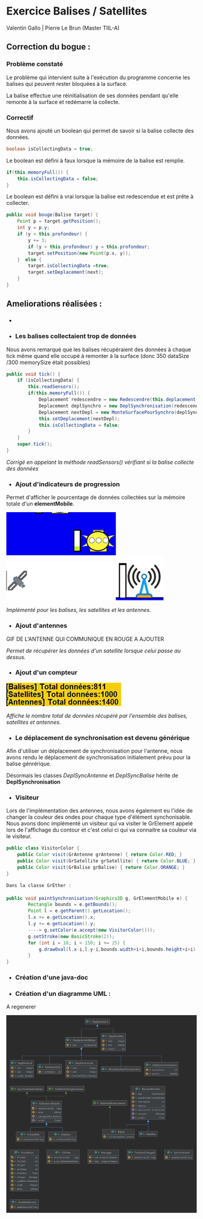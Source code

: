 # Exercice Balises / Satellites
Valentin Gallo | Pierre Le Brun (Master TIIL-A)

## Correction du bogue :

### Problème constaté

Le problème qui intervient suite à l'exécution du programme concerne les balises qui peuvent
rester bloquées à la surface.

La balise effectue une réinitialisation de ses données pendant qu'elle remonte à la surface et redémarre la collecte.



### Correctif

Nous avons ajouté un boolean qui permet de savoir si la balise collecte des données.

```java
boolean isCollectingData = true;
```

Le boolean est défini à faux lorsque la mémoire de la balise est remplie.

```java
if(this.memoryFull()) {
    this.isCollectingData = false;
}
```

Le boolean est défini à vrai lorsque la balise est redescendue et est prête à collecter.

```java
public void bouge(Balise target) {
    Point p = target.getPosition();
    int y = p.y;
    if (y < this.profondeur) {
        y += 3;
        if (y > this.profondeur) y = this.profondeur;
        target.setPosition(new Point(p.x, y));
    }  else {
        target.isCollectingData =true;
        target.setDeplacement(next);
    }
}
```

## Ameliorations réalisées :

- ### 

- ### Les balises collectaient trop de données

Nous avons remarqué que les balises récupéraient des données à chaque
tick même quand elle occupé à remonter à la surface (donc 350 dataSize /300 memorySize était possibles)
```java
public void tick() {
    if (isCollectingData) {
        this.readSensors();
        if(this.memoryFull()) {
            Deplacement redescendre = new Redescendre(this.deplacement(), this.profondeur());
            Deplacement deplSynchro = new DeplSynchronisation(redescendre);
            Deplacement nextDepl = new MonteSurfacePourSynchro(deplSynchro);
            this.setDeplacement(nextDepl);
            this.isCollectingData = false;
        }
    }
    super.tick();
}
```
_Corrigé en appelant la méthode readSensors() vérifiant si la balise collecte des données_

- ### Ajout d'indicateurs de progression

Permet d'afficher le pourcentage de données collectées sur la mémoire totale d'un **elementMobile**.

![indicateur](images/indicateur_balise.gif)
![indicateur](images/indicateur_satellite.gif)
![indicateur](images/indicateur_antenne.gif)

_Implémenté pour les balises, les satellites et les antennes._

- ### Ajout d'antennes

GIF DE L'ANTENNE QUI COMMUNIQUE EN ROUGE A AJOUTER

_Permet de récupérer les données d'un satellite lorsque celui passe au dessus._

- ### Ajout d'un compteur

![compteur](images/compteur.gif)

_Affiche le nombre total de données récupéré par l'ensemble des balises, satellites et antennes._

- ### Le déplacement de synchronisation est devenu générique

Afin d'utiliser un déplacement de synchronisation pour l'antenne, nous avons rendu le déplacement
de synchronisation initialement prévu pour la balise génrérique.

Désormais les classes _DeplSyncAntenne_ et _DeplSyncBalise_ hérite de **DeplSynchronisation**

- ### Visiteur

Lors de l'implémentation des antennes, nous avons également eu l'idée de changer la couleur des ondes
pour chaque type d'élément synchonisable. Nous avons donc implémenté un visiteur qui va visiter
le GrElement appelé lors de l'affichage du contour et c'est celui ci qui va connaitre sa couleur via le visiteur.

```java
public class VisitorColor {
    public Color visit(GrAntenne grAntenne) { return Color.RED; }
    public Color visit(GrSatellite grSatellite) { return Color.BLUE; }
    public Color visit(GrBalise grBalise) { return Color.ORANGE; }
}
```
```java
Dans la classe GrEther :

public void paintSynchronisation(Graphics2D g, GrElementMobile e) {
        Rectangle bounds = e.getBounds();
        Point l = e.getParent().getLocation();
        l.x += e.getLocation().x;
        l.y += e.getLocation().y;
        ----> g.setColor(e.accept(new VisitorColor()));
        g.setStroke(new BasicStroke(2));
        for (int i = 10; i < 150; i += 25) {
            g.drawOval(l.x-i,l.y-i,bounds.width+i+i,bounds.height+i+i);
        }
}
```

- ### Création d'une java-doc

- ### Création d'un diagramme UML :

A regenerer

![UML](images/UML.png)